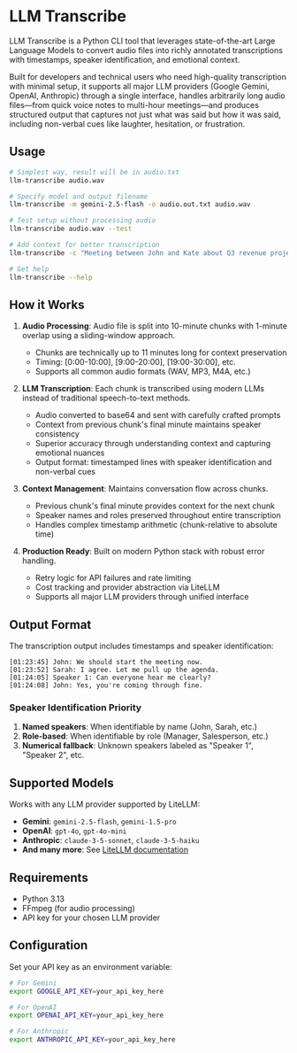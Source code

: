 # LLM Transcribe

LLM Transcribe is a Python CLI tool that leverages state-of-the-art Large Language Models
to convert audio files into richly annotated transcriptions with timestamps,
speaker identification, and emotional context.

Built for developers and technical users who need high-quality transcription with minimal setup,
it supports all major LLM providers (Google Gemini, OpenAI, Anthropic) through a single interface,
handles arbitrarily long audio files—from quick voice notes to multi-hour meetings—and
produces structured output that captures not just what was said but how it was said,
including non-verbal cues like laughter, hesitation, or frustration.

## Usage

```sh
# Simplest way, result will be in audio.txt
llm-transcribe audio.wav

# Specify model and output filename
llm-transcribe -m gemini-2.5-flash -o audio.out.txt audio.wav

# Test setup without processing audio
llm-transcribe audio.wav --test

# Add context for better transcription
llm-transcribe -c "Meeting between John and Kate about Q3 revenue projections" audio.wav

# Get help
llm-transcribe --help
```

## How it Works

1. **Audio Processing**: Audio file is split into 10-minute chunks with 1-minute overlap using a sliding-window approach.
   - Chunks are technically up to 11 minutes long for context preservation
   - Timing: [0:00-10:00], [9:00-20:00], [19:00-30:00], etc.
   - Supports all common audio formats (WAV, MP3, M4A, etc.)

2. **LLM Transcription**: Each chunk is transcribed using modern LLMs instead of traditional speech-to-text methods.
   - Audio converted to base64 and sent with carefully crafted prompts
   - Context from previous chunk's final minute maintains speaker consistency
   - Superior accuracy through understanding context and capturing emotional nuances
   - Output format: timestamped lines with speaker identification and non-verbal cues

3. **Context Management**: Maintains conversation flow across chunks.
   - Previous chunk's final minute provides context for the next chunk
   - Speaker names and roles preserved throughout entire transcription
   - Handles complex timestamp arithmetic (chunk-relative to absolute time)

4. **Production Ready**: Built on modern Python stack with robust error handling.
   - Retry logic for API failures and rate limiting
   - Cost tracking and provider abstraction via LiteLLM
   - Supports all major LLM providers through unified interface

## Output Format

The transcription output includes timestamps and speaker identification:

```
[01:23:45] John: We should start the meeting now.
[01:23:52] Sarah: I agree. Let me pull up the agenda.
[01:24:05] Speaker 1: Can everyone hear me clearly?
[01:24:08] John: Yes, you're coming through fine.
```

### Speaker Identification Priority

1. **Named speakers**: When identifiable by name (John, Sarah, etc.)
2. **Role-based**: When identifiable by role (Manager, Salesperson, etc.)
3. **Numerical fallback**: Unknown speakers labeled as "Speaker 1", "Speaker 2", etc.

## Supported Models

Works with any LLM provider supported by LiteLLM:
- **Gemini**: `gemini-2.5-flash`, `gemini-1.5-pro`
- **OpenAI**: `gpt-4o`, `gpt-4o-mini`
- **Anthropic**: `claude-3-5-sonnet`, `claude-3-5-haiku`
- **And many more**: See [LiteLLM documentation](https://docs.litellm.ai/docs/providers)

## Requirements

- Python 3.13
- FFmpeg (for audio processing)
- API key for your chosen LLM provider

## Configuration

Set your API key as an environment variable:

```sh
# For Gemini
export GOOGLE_API_KEY=your_api_key_here

# For OpenAI
export OPENAI_API_KEY=your_api_key_here

# For Anthropic
export ANTHROPIC_API_KEY=your_api_key_here
```
